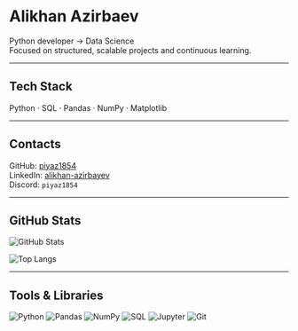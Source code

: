 # Alikhan Azirbaev

Python developer → Data Science  
Focused on structured, scalable projects and continuous learning.

---

## Tech Stack
Python · SQL · Pandas · NumPy · Matplotlib

---

## Contacts
GitHub: [piyaz1854](https://github.com/piyaz1854)  
LinkedIn: [alikhan-azirbayev](https://www.linkedin.com/in/alikhan-azirbayev-a36412261/)  
Discord: `piyaz1854`

---

## GitHub Stats

![GitHub Stats](https://github-readme-stats.vercel.app/api?username=piyaz1854&show_icons=true&hide_title=true&include_all_commits=true&count_private=true&theme=default)

![Top Langs](https://github-readme-stats.vercel.app/api/top-langs/?username=piyaz1854&layout=compact&hide_title=true&theme=default)

---

## Tools & Libraries

![Python](https://img.shields.io/badge/Python-3776AB?style=flat&logo=python&logoColor=white)
![Pandas](https://img.shields.io/badge/Pandas-150458?style=flat&logo=pandas&logoColor=white)
![NumPy](https://img.shields.io/badge/NumPy-013243?style=flat&logo=numpy&logoColor=white)
![SQL](https://img.shields.io/badge/SQL-336791?style=flat&logo=postgresql&logoColor=white)
![Jupyter](https://img.shields.io/badge/Jupyter-F37626?style=flat&logo=jupyter&logoColor=white)
![Git](https://img.shields.io/badge/Git-F05032?style=flat&logo=git&logoColor=white)
